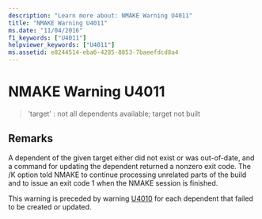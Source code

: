 ```yaml
---
description: "Learn more about: NMAKE Warning U4011"
title: "NMAKE Warning U4011"
ms.date: "11/04/2016"
f1_keywords: ["U4011"]
helpviewer_keywords: ["U4011"]
ms.assetid: e8244514-eba6-4285-8853-7baeefdcd8a4
---
```

# NMAKE Warning U4011

> 'target' : not all dependents available; target not built

## Remarks

A dependent of the given target either did not exist or was out-of-date, and a command for updating the dependent returned a nonzero exit code. The /K option told NMAKE to continue processing unrelated parts of the build and to issue an exit code 1 when the NMAKE session is finished.

This warning is preceded by warning [U4010](../../error-messages/tool-errors/nmake-warning-u4010.md) for each dependent that failed to be created or updated.
